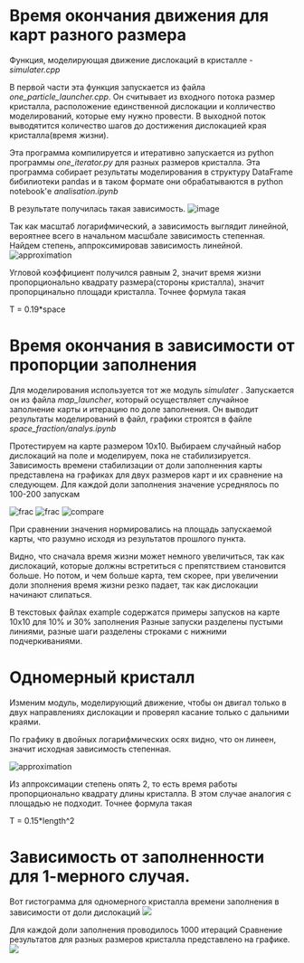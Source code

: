 # Время окончания движения для карт разного размера

Функция, моделирующая движение дислокаций в кристалле - *simulater.cpp*

В первой части эта функция запускается из файла *one_particle_launcher.cpp*. Он считывает из входного потока размер кристалла, расположение единственной дислокации и колличество моделирований, которые ему нужно провести. В выходной поток выводятится количество шагов до достижения дислокацией края кристалла(время жизни).

Эта программа компилируется и итеративно запускается из python программы *one_iterator.py* для разных размеров кристалла. Эта программа собирает результаты моделирования в структуру DataFrame бибилиотеки pandas и в таком формате они обрабатываются в python notebook'е *analisation.ipynb*

В результате получилась такая зависимость.
![image](img/boxplot_log_log_2.png)

Так как масштаб логарифмический, а зависимость выглядит линейной, вероятнее всего в начальном масшбале зависимость степенная. Найдем степень, аппроксимировав зависимость линейной.
![approximation](img/log_log_approximation1.png)

Угловой коэффициент получился равным 2, значит время жизни пропорционально квадрату размера(стороны кристалла), значит пропорцинально площади кристалла. Точнее формула такая

T = 0.19*space


# Время окончания в зависимости от пропорции заполнения
Для моделирования используется тот же модуль *simulater* . Запускается он из файла *map_launcher*, который осуществляет
случайное заполнение карты и итерацию по доле заполнения. Он выводит результаты моделирований в файл, графики строятся в файле *space_fraction/analys.ipynb*

Протестируем на карте размером 10х10.
Выбираем случайный набор дислокаций на поле и моделируем, пока не стабилизируется. Зависимость времени стабилизации от доли заполненния карты представлена на графиках для двух размеров карт и их сравнение на следующем. Для каждой доли заполнения значение усреднялось по 100-200 запускам

![frac](img/10x10fracHist.png)
![frac](img/15x15fracHist.png)
![compare](img/fracCompare.png)

При сравнении значения нормировались на площадь запускаемой карты, что разумно исходя из результатов прошлого пункта.

Видно, что сначала время жизни может немного увеличиться, так как дислокаций, которые должны встретиться с препятствием становится больше. Но потом, и чем больше карта, тем скорее, при увеличении доли зполнения время жизни резко падает, так как дислокации начинают слипаться.

В текстовых файлах example содержатся примеры запусков на карте 10х10 для 10% и 30% заполнения
Разные запуски разделены пустыми линиями, разные шаги разделены строками с нижними подчеркиваниями.

# Одномерный кристалл

Изменим модуль, моделирующий движение, чтобы он двигал только в двух направлениях дислокации и проверял касание только с 
дальними краями.

По графику в двойных логарифмических осях видно, что он линеен, значит исходная зависимость степенная. 

![approximation](img/log_log_approximation1d.png)

Из аппроксимации степень опять 2, то есть время работы пропорционально квадрату длины кристалла. В этом случае аналогия с площадью не подходит. Точнее формула такая

T = 0.15*length^2


# Зависимость от заполненности для 1-мерного случая.
Вот гистограмма для одномерного кристалла времени заполнения в зависимости от доли дислокаций
![](img/50x1fracHist.png)

Для каждой доли заполнения проводилось 1000 итераций
Сравнение результатов для разных размеров кристалла представлено на графике.
![](img/fracCompare1d.png)
